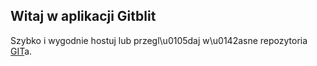 ## Witaj w aplikacji Gitblit

Szybko i wygodnie hostuj lub przegl\u0105daj w\u0142asne repozytoria [GIT](http://www.git-scm.com)a.